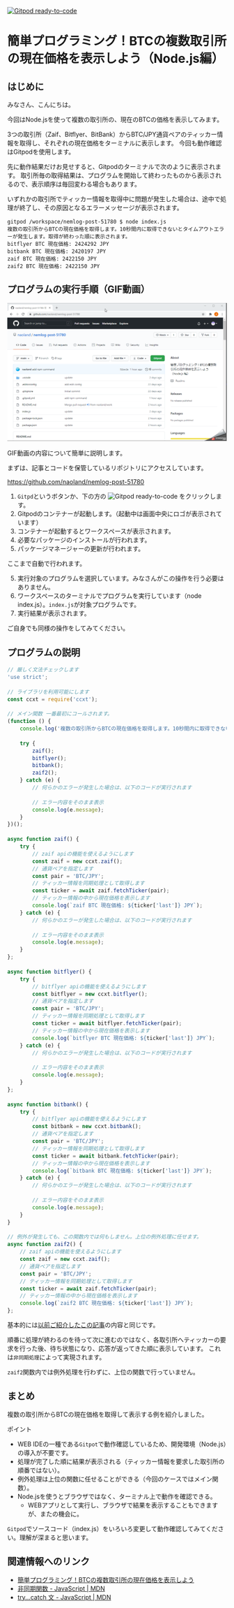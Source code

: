[![Gitpod ready-to-code](https://img.shields.io/badge/Gitpod-ready--to--code-blue?logo=gitpod)](https://gitpod.io/#https://github.com/naoland/nemlog-post-51780)

# 簡単プログラミング！BTCの複数取引所の現在価格を表示しよう（Node.js編）

## はじめに

みなさん、こんにちは。

今回はNode.jsを使って複数の取引所の、現在のBTCの価格を表示してみます。

3つの取引所（Zaif、Bitflyer、BitBank）からBTC/JPY通貨ペアのティッカー情報を取得し、それぞれの現在価格をターミナルに表示します。
今回も動作確認はGitpodを使用します。

先に動作結果だけお見せすると、Gitpodのターミナルで次のように表示されます。
取引所毎の取得結果は、プログラムを開始して終わったものから表示されるので、表示順序は毎回変わる場合もあります。

いずれかの取引所でティッカー情報を取得中に問題が発生した場合は、途中で処理が終了し、その原因となるエラーメッセージが表示されます。

```
gitpod /workspace/nemlog-post-51780 $ node index.js 
複数の取引所からBTCの現在価格を取得します。10秒間内に取得できないとタイムアウトエラーが発生します。取得が終わった順に表示されます。
bitflyer BTC 現在価格: 2424292 JPY
bitbank BTC 現在価格: 2420197 JPY
zaif BTC 現在価格: 2422150 JPY
zaif2 BTC 現在価格: 2422150 JPY
```

## プログラムの実行手順（GIF動画）

![op](./op.gif)

GIF動画の内容について簡単に説明します。

まずは、記事とコードを保管しているリポジトリにアクセスしています。

https://github.com/naoland/nemlog-post-51780

1. `Gitpd`というボタンか、下の方の ![Gitpod ready-to-code](https://img.shields.io/badge/Gitpod-ready--to--code-blue?logo=gitpod) をクリックします。
1. Gitpodのコンテナーが起動します。（起動中は画面中央にロゴが表示されています）
1. コンテナーが起動するとワークスペースが表示されます。
1. 必要なパッケージのインストールが行われます。
1. パッケージマネージャーの更新が行われます。

ここまで自動で行われます。

5. 実行対象のプログラムを選択しています。みなさんがこの操作を行う必要はありません。
5. ワークスペースのターミナルでプログラムを実行しています（node index.js）。`index.js`が対象プログラムです。
5. 実行結果が表示されます。

ご自身でも同様の操作をしてみてください。

<!-- ![gitpod](https://kobeucsenshu.github.io/ideinfo/gitpod/panels.png) -->

## プログラムの説明

```javascript
// 厳しく文法チェックします
'use strict';

// ライブラリを利用可能にします
const ccxt = require('ccxt');

// メイン関数 一番最初にコールされます。
(function () {
    console.log('複数の取引所からBTCの現在価格を取得します。10秒間内に取得できないとタイムアウトエラーが発生します。取得が終わった順に表示されます。');

    try {
        zaif();
        bitflyer();
        bitbank();
        zaif2();
    } catch (e) {
        // 何らかのエラーが発生した場合は、以下のコードが実行されます

        // エラー内容をそのまま表示
        console.log(e.message);
    }
})();

async function zaif() {
    try {
        // zaif apiの機能を使えるようにします
        const zaif = new ccxt.zaif();
        // 通貨ペアを指定します
        const pair = 'BTC/JPY';
        // ティッカー情報を同期処理として取得します
        const ticker = await zaif.fetchTicker(pair);
        // ティッカー情報の中から現在価格を表示します
        console.log(`zaif BTC 現在価格: ${ticker['last']} JPY`);
    } catch (e) {
        // 何らかのエラーが発生した場合は、以下のコードが実行されます

        // エラー内容をそのまま表示
        console.log(e.message);
    }
};

async function bitflyer() {
    try {
        // bitflyer apiの機能を使えるようにします
        const bitflyer = new ccxt.bitflyer();
        // 通貨ペアを指定します
        const pair = 'BTC/JPY';
        // ティッカー情報を同期処理として取得します
        const ticker = await bitflyer.fetchTicker(pair);
        // ティッカー情報の中から現在価格を表示します
        console.log(`bitflyer BTC 現在価格: ${ticker['last']} JPY`);
    } catch (e) {
        // 何らかのエラーが発生した場合は、以下のコードが実行されます

        // エラー内容をそのまま表示
        console.log(e.message);
    }
};

async function bitbank() {
    try {
        // bitflyer apiの機能を使えるようにします
        const bitbank = new ccxt.bitbank();
        // 通貨ペアを指定します
        const pair = 'BTC/JPY';
        // ティッカー情報を同期処理として取得します
        const ticker = await bitbank.fetchTicker(pair);
        // ティッカー情報の中から現在価格を表示します
        console.log(`bitbank BTC 現在価格: ${ticker['last']} JPY`);
    } catch (e) {
        // 何らかのエラーが発生した場合は、以下のコードが実行されます

        // エラー内容をそのまま表示
        console.log(e.message);
    }
}

// 例外が発生しても、この関数内では何もしません。上位の例外処理に任せます。
async function zaif2() {
    // zaif apiの機能を使えるようにします
    const zaif = new ccxt.zaif();
    // 通貨ペアを指定します
    const pair = 'BTC/JPY';
    // ティッカー情報を同期処理として取得します
    const ticker = await zaif.fetchTicker(pair);
    // ティッカー情報の中から現在価格を表示します
    console.log(`zaif2 BTC 現在価格: ${ticker['last']} JPY`);
};

```

基本的には[以前ご紹介したこの記事](https://github.com/naoland/nemlog-post-51408)の内容と同じです。

順番に処理が終わるのを待って次に進むのではなく、各取引所へティッカーの要求を行った後、待ち状態になり、応答が返ってきた順に表示しています。
これは`非同期処理`によって実現されます。

`zaif2`関数内では例外処理を行わずに、上位の関数で行っていません。

## まとめ

複数の取引所からBTCの現在価格を取得して表示する例を紹介しました。

ポイント  
- WEB IDEの一種である`Gitpot`で動作確認しているため、開発環境（Node.js）の導入が不要です。
- 処理が完了した順に結果が表示される（ティッカー情報を要求した取引所の順番ではない）。
- 例外処理は上位の関数に任せることができる（今回のケースではメイン関数）。
- Node.jsを使うとブラウザではなく、ターミナル上で動作を確認できる。
  - WEBアプリとして実行し、ブラウザで結果を表示することもできますが、またの機会に。

`Gitpod`でソースコード（index.js）をいろいろ変更して動作確認してみてください。理解が深まると思います。

## 関連情報へのリンク

- [簡単プログラミング！BTCの複数取引所の現在価格を表示しよう](https://github.com/naoland/nemlog-post-51408)
- [非同期関数 - JavaScript | MDN](https://developer.mozilla.org/ja/docs/Web/JavaScript/Reference/Statements/async_function)
- [try...catch 文 - JavaScript | MDN](https://developer.mozilla.org/ja/docs/Web/JavaScript/Guide/Exception_Handling_Statements/try...catch_Statement)

